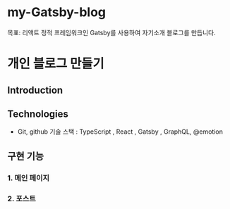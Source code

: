 # my-Gatsby-blog

목표: 리액트 정적 프레임워크인 Gatsby를 사용하여 자기소개 블로그를 만듭니다.

<h1>개인 블로그 만들기 </h1>
<h2>Introduction</h2>



<h2>Technologies</h2>

* Git, github
기술 스택 : TypeScript , React , Gatsby , GraphQL, @emotion

<h2>구현 기능</h2>

### 1. 메인 페이지 


### 2. 포스트 








